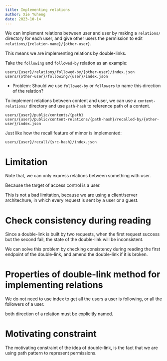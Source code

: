 ```yaml
---
title: Implementing relations
author: Xie Yuheng
date: 2023-10-14
---
```


We can implement relations between user and user
by making a `relations/` directory for each user,
and give other users the permission
to edit `relations/{relation-name}/{other-user}`.

This means we are implementing relations by double-links.

Take the `following` and `followed-by` relation as an example:

```
users/{user}/relations/followed-by/{other-user}/index.json
users/{other-user}/following/{user}/index.json
```

- Problem: Should we use `followed-by` or `followers`
  to name this direction of the relation?

To implement relations between content and user,
we can use a `content-relations/` directory
and use `path-hash` to reference path of a content.

```
users/{user}/public/contents/{path}
users/{user}/public/content-relations/{path-hash}/recalled-by/{other-user}/index.json
```

Just like how the recall feature of mimor is implemented:

```
users/{user}/recall/{src-hash}/index.json
```

# Limitation

Note that, we can only express relations between something with user.

Because the target of access control is a user.

This is not a bad limitation,
because we are using a client/server architechure,
in which every request is sent by a user or a guest.

# Check consistency during reading

Since a double-link is built by two requests,
when the first request success but the second fail,
the state of the double-link will be inconsistent.

We can solve this problem by checking consistency
during reading the first endpoint of the double-link,
and amend the double-link if it is broken.

# Properties of double-link method for implementing relations

We do not need to use index to get all the users a user is following,
or all the followers of a user.

both direction of a relation must be explicitly named.

# Motivating constraint

The motivating constraint of the idea of double-link,
is the fact that we are using path pattern to represent permissions.
